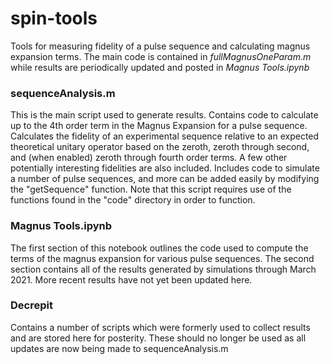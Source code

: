 # spin-tools
Tools for measuring fidelity of a pulse sequence and calculating magnus expansion terms.  The main code is contained in *fullMagnusOneParam.m* while results are periodically updated and posted in *Magnus Tools.ipynb*

### sequenceAnalysis.m
This is the main script used to generate results.  Contains code to calculate up to the 4th order term in the Magnus Expansion for a pulse sequence.  Calculates the fidelity of an experimental sequence relative to an expected theoretical unitary operator based on the zeroth, zeroth through second, and (when enabled) zeroth through fourth order terms.  A few other potentially interesting fidelities are also included.  Includes code to simulate a number of pulse sequences, and more can be added easily by modifying the "getSequence" function. Note that this script requires use of the functions found in the "code" directory in order to function.

### Magnus Tools.ipynb
The first section of this notebook outlines the code used to compute the terms of the magnus expansion for various pulse sequences.  The second section contains all of the results generated by simulations through March 2021.  More recent results have not yet been updated here.

### Decrepit
Contains a number of scripts which were formerly used to collect results and are stored here for posterity.  These should no longer be used as all updates are now being made to sequenceAnalysis.m
